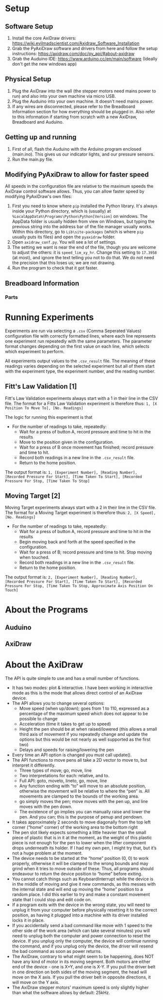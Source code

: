 # Setup
## Software Setup
1. Install the core AxiDraw drivers: https://wiki.evilmadscientist.com/Axidraw_Software_Installation
2. Grab the PyAxiDraw software and drivers from here and follow the setup instructions: https://axidraw.com/doc/py_api/#about-axidraw
3. Grab the Auduino IDE: https://www.arduino.cc/en/main/software (Ideally don't get the new windows app)

## Physical Setup
1. Plug the AxiDraw into the wall (the stepper motors need mains power to run) and also into your own machine via micro USB.
2. Plug the Auduino into your own machine. It doesn't need mains power.
3. If any wires are disconnected, please refer to the Breadboard Information section for how everything should be plugged in. Also refer to this information if starting from scratch with a new AxiDraw, Breadboard and Auduino.

## Getting up and running
1. First of all, flash the Auduino with the Arduino program enclosed (main.ino). This gives us our indicator lights, and our pressure sensors.
2. Run the main.py file.

## Modifying PyAxiDraw to allow for faster speed
All speeds in the configuration file are relative to the maximum speeds the AxiDraw control software allows. Thus, you can allow faster speed by modifying PyAxiDraw's own files:
1. First you need to know where `pip` installed the Python library. It's always inside your Python directory, which is (usually) at `%LocalAppData%\Programs\Python\Python[Version]` on windows. The AppData folder is usually hidden from view on Windows, but typing the previous string into the address bar of the file manager usually works. Within this directory, go to `Lib\site-packages` (which is where `pip` usually puts its files) and open the `pyaxidraw` folder.
2. Open `axidraw_conf.py`. You will see a lot of settings.
3. The setting we want is near the end of the file, though you are welcome to adjust the others: it is `speed_lim_xy_hr`. Change this setting to `17.3958` (at most), and ignore the text telling you not to do that. We do not need the precision that this loses us; we are not drawing.
4. Run the program to check that it got faster.

## Breadboard Information
### Parts

# Running Experiments
Experiments are run via selecting a `.csv` (Comma Seperated Values) configuration file with correctly formatted lines, where each line represents one experiment run repeatedly with the same parameters. The parameter format changes depending on the first value on each line, which selects which experiment to perform.

All experiments output values to the `.csv_result` file. The meaning of these readings varies depending on the selected experiment but all of them start with the experiment type, the experiment number, and the reading number.

## Fitt's Law Validation [1]
Fitt's Law Validation experiments always start with a 1 in their line in the CSV file. The format for a Fitts Law Validation experiment is therefore thus:
```1, [X Position To Move To], [No. Readings]```

The logic for running this experiment is that
- For the number of readings to take, repeatedly:
    - Wait for a press of button A, record pressure and time to hit in the results
    - Move to the position given in the configuration.
    - Wait for a press of B once movement has finished; record pressure and time to hit.
    - Record both readings in a new line in the `.csv_result` file.
    - Return to the home position.

The output format is:
```1, [Experiment Number], [Reading Number], [Recorded Pressure For Start], [Time Taken To Start], [Recorded Pressure For Stop, [Time Taken To Stop]```

## Moving Target [2]
Moving Target experiments always start with a 2 in their line in the CSV file. The format for a Moving Target experiment is therefore thus:
```2, [X Speed], [No. Readings]```

- For the number of readings to take, repeatedly:
    - Wait for a press of button A, record pressure and time to hit in the results
    - Begin moving back and forth at the speed specified in the configuration.
    - Wait for a press of B; record pressure and time to hit. Stop moving when touched.
    - Record both readings in a new line in the `.csv_result` file.
    - Return to the home position.

The output format is:
```2, [Experiment Number], [Reading Number], [Recorded Pressure For Start], [Time Taken To Start], [Recorded Pressure For Stop, [Time Taken To Stop, Approximate Axis Position On Touch]```

# About the Programs
## Auduino
## AxiDraw

# About the AxiDraw
The API is quite simple to use and has a small number of functions.
- It has two modes: plot & interactive. I have been working in interactive mode as this is the mode that allows direct control of an AxiDraw device.
- The API allows you to change several options:
    - Move speed (when up/down); goes from 1 to 110, expressed as a percentage of the maximum speed which does not appear to be possible to change
    - Acceleration (time it takes to get up to speed)
    - Height the pen should be at when raised/lowered (this allows a small third axis of movement if you repeatedly change and update the options but this would be not nearly as well supported as the first two)
    - Delays and speeds for raising/lowering the pen
- Every time an API option is changed you must call update().
- The API functions to move pens all take a 2D vector to move to, but interpret it differently.
    - Three types of move; go, move, line
    - Two interpretations for each: relative, and to.
    - Full API: goto, moveto, lineto, go, move, line
    - Any function ending with “to” will move to an absolute position, otherwise the movement will be relative to where the “pen” is. All movements are clamped to the bounds of the working area.
    - go simply moves the pen; move moves with the pen up, and line moves with the pen down.
    - The existence of go implies you can manually raise and lower the pen. And you can; this is the purpose of penup and pendown.
- It takes approximately 2 seconds to move diagonally from the top left corner (“home” corner) of the working area to the bottom right
- The pen slot likely expects something a little heavier than the small piece of plastic that is in it at the moment, as the weight of this plastic piece is not enough for the pen to lower when the lifter component drops underneath its holder. If I had my own pen, I might try that, but it’s not a huge problem at the moment.
- The device needs to be started at the “home” position (0, 0) to work properly, otherwise it will be clamped to the wrong bounds and may grind when it tries to move outside of these. Thus, all programs should endeavour to return the device position to “home” before exiting.
- You cannot catch things such as KeyboardInterrupt while the device is in the middle of moving and give it new commands, as this messes with the internal state and will end up moving the “home” position to a random place. I did this earlier to try and make a constant movement state that I could stop and edit code on.
- If a program exits with the device in the wrong state, you will need to unplug it from your computer before physically resetting it to the correct position, as having it plugged into a machine with its driver installed locks it in place.
- If you accidentally send a bad command like move with 1 speed to the other side of the work area (which can take several minutes) you will need to unplug both the computer and power connection to reset the device. If you unplug only the computer, the device will continue running the command, and if you unplug only the device, the driver will resend the bad command as soon as power returns.
- The AxiDraw, contrary to what might seem to be happening, does NOT have any kind of motor in its moving segment. Both motors are either end of the device - one is X+Y, and one is X-Y. If you pull the driver belt in one direction on both sides of the moving segment, the head will move on the X axis. If you pull the driver belt in opposite directions, it will move on the Y axis.
- The AxiDraw stepper motors' maximum speed is only slightly higher than what the software allows by default: 25kHz.
